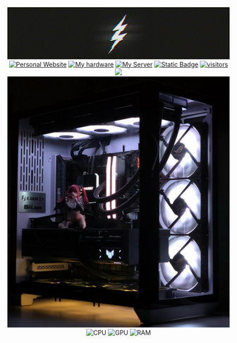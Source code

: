 <div align="center">
    <img alt="header-gif" width="900" src="../assets/gif/lightning_600x140.gif">
</div>

<div align="center">
  <a href="https://pianonic.ch"><img src="https://img.shields.io/badge/Personal%20Website-black?style=for-the-badge&color=%2300000000" alt="Personal Website"/></a>
  <a href="./my-hardware.md"><img src="https://img.shields.io/badge/My%20hardware-black?style=for-the-badge&color=%2300000000" alt="My hardware"/></a>
  <a href="./my-server.md"><img src="https://img.shields.io/badge/My%20Server-black?style=for-the-badge&color=%2300000000" alt="My Server"/></a>
  <a href="mailto:contact@pianonic.ch"><img alt="Static Badge" src="https://img.shields.io/badge/EMAIL-black?style=for-the-badge&color=%2300000000"></a>
  <a href="https://github.com/PianoNic/BadgeTrack"><img src="https://img.shields.io/badge/visitors:%203.7k-black?style=for-the-badge&color=%2300000000" alt="visitors"/></a>
  <img src="https://komarev.com/ghpvc/?username=PianoNic&label=Profile%20views&color=2341d7&style=pixel">
</div>

<div align="center">
<img src="../assets/png/pc.jpg" width="900" alt="My Pc"/>
</div>

<div align="center">
  <img src="https://img.shields.io/badge/i7%2014700K-black?style=for-the-badge&color=%2300000000" alt="CPU"/>
  <img src="https://img.shields.io/badge/RTX%205080-black?style=for-the-badge&color=%2300000000" alt="GPU"/>
  <img src="https://img.shields.io/badge/64GB%20RAM-black?style=for-the-badge&color=%2300000000" alt="RAM"/>
</div>
